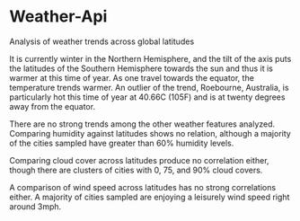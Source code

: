 # Weather-Api
Analysis of weather trends across global latitudes

It is currently winter in the Northern Hemisphere, and the tilt of the axis puts the latitudes of the Southern Hemisphere towards the sun and thus it is warmer at this time of year. As one travel towards the equator, the temperature trends warmer. An outlier of the trend, Roebourne, Australia, is particularly hot this time of year at 40.66C (105F) and is at twenty degrees away from the equator. 

There are no strong trends among the other weather features analyzed. Comparing humidity against latitudes shows no relation, although a majority of the cities sampled have greater than 60% humidity levels.

Comparing cloud cover across latitudes produce no correlation either, though there are clusters of cities with 0, 75, and 90% cloud covers.

A comparison of wind speed across latitudes has no strong correlations either. A majority of cities sampled are enjoying a leisurely wind speed right around 3mph.


